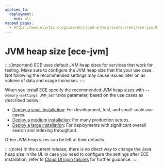 ```yaml
---
applies_to:
  deployment:
    ece: all
mapped_pages:
  - https://www.elastic.co/guide/en/cloud-enterprise/current/ece-jvm.html
---
```


# JVM heap size [ece-jvm]

::::{important} 
ECE uses default JVM heap sizes for services that work for testing. Make sure to configure the JVM heap size that fits your use case. Not following the recommended settings may cause issues later on as volume of data and usage increases.
::::


When you install ECE specify the recommended JVM heap sizes with `--memory-settings JVM_SETTINGS` parameter, based on the use cases as described below:

* [Deploy a small installation](deploy-small-installation.md): For development, test, and small-scale use cases.
* [Deploy a medium installation](deploy-medium-installation.md): For many production setups.
* [Deploy a large installation](deploy-large-installation.md): For deployments with significant overall search and indexing throughput.

Other JVM heap sizes can be left at their defaults.

::::{note} 
In the current release, there is no direct way to change the Java heap size in the UI. In case you need to configure the settings after ECE installation, refer to [Cloud UI login failures](../../../troubleshoot/deployments/cloud-enterprise/common-issues.md#ece-issues-login-failure) for further guidance.
::::


